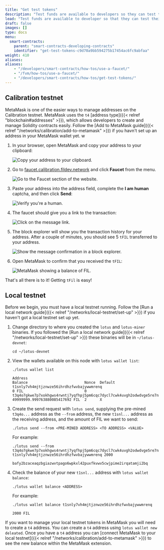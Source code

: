 ```yaml
---
title: "Get test tokens"
description: "Test funds are available to developers so they can test their smart contracts and applications within the confines of a test network."
lead: "Test funds are available to developer so that they can test their smart contracts and applications within the confines of a test network. The process for getting test funds differs across test networks. This page covers how to get test funds from the Calibration testnet as well as from a local testnet."
draft: false
images: []
type: docs
menu:
  smart-contracts:
    parent: "smart-contracts-developing-contracts"
    identifier: "get-test-tokens-c9d70a9bb594275b17454ac6fc9abfaa"
weight: 410
aliases:
aliases:
    - "/developers/smart-contracts/how-tos/use-a-faucet/"
    - "/fvm/how-tos/use-a-faucet/"
    - "/developers/smart-contracts/how-tos/get-test-tokens/"
---
```


## Calibration testnet

MetaMask is one of the easier ways to manage addresses on the Calibration testnet. MetaMask uses the `t4` [address type]({{< relref "blockchain#addresses" >}}), which allows developers to create and manage Solidity contracts easily. Follow the [Add to MetaMask guide]({{< relref "/networks/calibration/add-to-metamask" >}}) if you havn't set up an address in your MetaMask wallet yet.
w

1. In your browser, open MetaMask and copy your address to your clipboard:

    ![Copy your address to your clipboard.](faucet-get-address.png)

1. Go to [faucet.calibration.fildev.network](https://faucet.calibration.fildev.network/) and click **Faucet** from the menu.

    ![Go to the Faucet section of the website.](faucet-click-faucet.png)

1. Paste your address into the address field, complete the **I am human** captcha, and then click **Send**:

    ![Verify you're a human.](faucet-verify.png)

1. The faucet should give you a link to the transaction:

    ![Click on the message link.](faucet-get-message-link.png)

1. The block explorer will show you the transaction history for your address. After a couple of minutes, you should see 5 `tFIL` transferred to your address.

    ![Show the message confirmation in a block explorer.](faucet-show-message-confirmation.png)

1. Open MetaMask to confirm that you received the `tFIL`:

    ![MetaMask showing a balance of FIL.](faucet-metamask-with-balance.png)

That's all there is to it! Getting `tFil` is easy!

## Local testnet

Before we begin, you must have a local testnet running. Follow the [Run a local network guide]({{< relref "/networks/local-testnet/set-up" >}}) if you haven't got a local testnet set up yet.

1. Change directory to where you created the `lotus` and `lotus-miner` binaries. If you followed the [Run a local network guide]({{< relref "/networks/local-testnet/set-up" >}}) these binaries will be in `~/lotus-devnet`:

    ```shell
    cd ~/lotus-devnet
    ```
    
1. View the wallets available on this node with `lotus wallet list`:

    ```shell
    ./lotus wallet list
    ```

    ```plaintext
    Address                                                                                 Balance                          Nonce  Default
    t1snly7vh4mjtjznwze56ihrdhzfwvbajywwmrenq                                               0 FIL                            0
    t3q4o7gkwe7p7xokhgws4rwntj7yqfhpj5pm6cqc7dycl7cwk4uvgh2odwdvge5re7ne5gcc6xluifss5uu5cq  49999999.999763880085417692 FIL  2      X
    ```

1. Create the send request with `lotus send`, supplying the pre-mined `t3q4o...` address as the `--from` address, the new `t1snl...` address as the receiving address, and the amount of FIL we want to send:

    ```shell
    ./lotus send --from <PRE-MINED ADDRESS> <TO ADDRESS> <VALUE>
    ```

    For example:

    ```shell
    ./lotus send --from t3q4o7gkwe7p7xokhgws4rwntj7yqfhpj5pm6cqc7dycl7cwk4uvgh2odwdvge5re7ne5gcc6xluifss5uu5cq t1snly7vh4mjtjznwze56ihrdhzfwvbajywwmrenq 2000
    ```

    ```plaintext
    bafy2bzaceaqzbgiazwvtpago6wpkxl42puxfkvwv5cwjpime2irqatamji2bq
    ```

1. Check the balance of your new `t1snl...` address with `lotus wallet balance`:

    ```shell
    ./lotus wallet balance <ADDRESS>
    ```

    For example:

    ```shell
    ./lotus wallet balance t1snly7vh4mjtjznwze56ihrdhzfwvbajywwmrenq
    ```

    ```plaintext
    2000 FIL
    ```

If you want to manage your local testnet tokens in MetaMask you will need to create a `t4` address. You can create a `t4` address using `lotus wallet new deleated`. Once you have a `t4` address you can [connect MetaMask to your local testnet]({{< relref "/networks/calibration/add-to-metamask" >}}) to see the new balance within the MetaMask extension.
